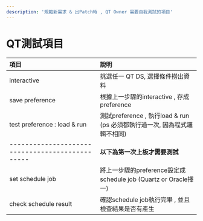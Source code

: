 ```yaml
---
description: '規範新需求 & 出Patch時 , QT Owner 需要自我測試的項目'
---
```


# QT測試項目



| 項目 | 說明 |
| :--- | :--- |
| interactive | 挑選任一 QT DS, 選擇條件撈出資料 |
| save preference | 根據上一步驟的interactive , 存成preference |
| test preference : load & run | 測試preference  , 執行load & run \(ps 必須都執行過一次, 因為程式邏輯不相同\) |
| ----------------------------------------------- | **以下為第一次上板才需要測試** |
| set schedule job | 將上一步驟的preference設定成schedule job \(Quartz or Oracle擇一\) |
| check schedule  result | 確認schedule job執行完畢 , 並且檢查結果是否有產生 |



